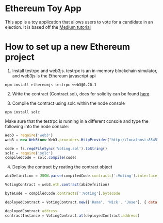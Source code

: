 # Ethereum Toy App

This app is a toy application that allows users to vote for a candidate in an election. It is based off the [Medium tutorial](https://medium.com/@mvmurthy/full-stack-hello-world-voting-ethereum-dapp-tutorial-part-1-40d2d0d807c2)


# How to set up a new Ethereum project

1. Install testrpc and web3js. testrpc is an in-memory
blockchain simulator, and web3js is the Ethereum javascript api

```
npm install ethereumjs-testrpc web3@0.20.1
```

2. Write the contract (Contract.sol), docs for solidity can
be found [here](https://solidity.readthedocs.io/en/develop/)

3. Compile the contract using solc within the node console

```
npm install solc
```

Make sure that the testrpc is running in a different console and type the following into the node console: 

```javascript
Web3 = require('web3')
web3 = new Web3(new Web3.providers.HttpProvider("http://localhost:8545"));

code = fs.reqdFileSync('Voting.sol').toString()
solc = require('solc')
compiledcode = solc.compile(code)
```

4. Deploy the contract by reating the contract object

```javascript
abiDefinition = JSON.parse(compiledCode.contracts[':Voting'].interface)

VotingContract = web3.eth.contract(abiDefnition)

byteCode = compiledCode.contracts[':Voting'].bytecode

deployedContract = VotingContract.new(['Rama', 'Nick', 'Jose'], { data: byteCode, from: web3.eth.accounts[0], gas: 4700000})

deployedContract.address
contractInstance = VotingContract.at(deployedContract.address)

```